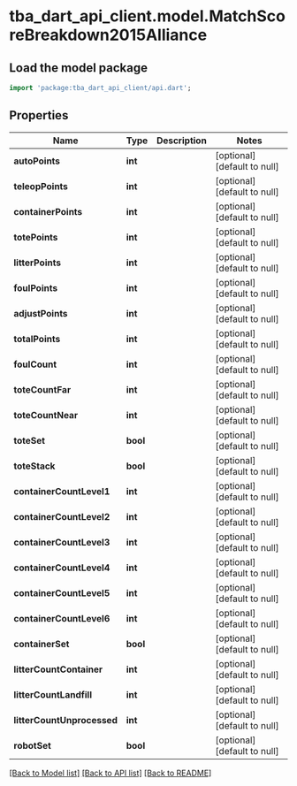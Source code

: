 # tba_dart_api_client.model.MatchScoreBreakdown2015Alliance

## Load the model package
```dart
import 'package:tba_dart_api_client/api.dart';
```

## Properties
Name | Type | Description | Notes
------------ | ------------- | ------------- | -------------
**autoPoints** | **int** |  | [optional] [default to null]
**teleopPoints** | **int** |  | [optional] [default to null]
**containerPoints** | **int** |  | [optional] [default to null]
**totePoints** | **int** |  | [optional] [default to null]
**litterPoints** | **int** |  | [optional] [default to null]
**foulPoints** | **int** |  | [optional] [default to null]
**adjustPoints** | **int** |  | [optional] [default to null]
**totalPoints** | **int** |  | [optional] [default to null]
**foulCount** | **int** |  | [optional] [default to null]
**toteCountFar** | **int** |  | [optional] [default to null]
**toteCountNear** | **int** |  | [optional] [default to null]
**toteSet** | **bool** |  | [optional] [default to null]
**toteStack** | **bool** |  | [optional] [default to null]
**containerCountLevel1** | **int** |  | [optional] [default to null]
**containerCountLevel2** | **int** |  | [optional] [default to null]
**containerCountLevel3** | **int** |  | [optional] [default to null]
**containerCountLevel4** | **int** |  | [optional] [default to null]
**containerCountLevel5** | **int** |  | [optional] [default to null]
**containerCountLevel6** | **int** |  | [optional] [default to null]
**containerSet** | **bool** |  | [optional] [default to null]
**litterCountContainer** | **int** |  | [optional] [default to null]
**litterCountLandfill** | **int** |  | [optional] [default to null]
**litterCountUnprocessed** | **int** |  | [optional] [default to null]
**robotSet** | **bool** |  | [optional] [default to null]

[[Back to Model list]](../README.md#documentation-for-models) [[Back to API list]](../README.md#documentation-for-api-endpoints) [[Back to README]](../README.md)


